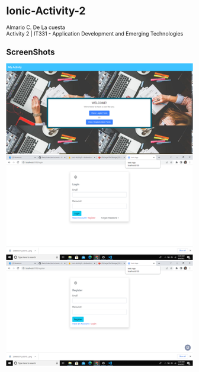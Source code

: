 # Ionic-Activity-2
Almario C. De La cuesta <br/>
Activity 2 | IT331 - Application Development and Emerging Technologies <br/>

## ScreenShots
![image](ScreenShots/home.png) <br/>
![image](ScreenShots/SignIn.png) <br/>
![image](ScreenShots/SignUp.png) <br/>
